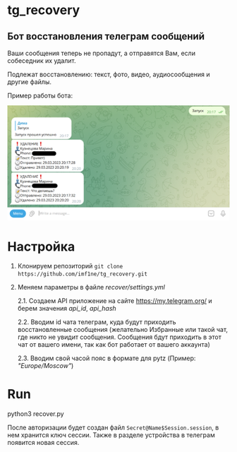 # tg_recovery
## Бот восстановления телеграм сообщений
Ваши сообщения теперь не пропадут, а отправятся Вам, если собеседник их удалит.

Подлежат восстановлению: текст, фото, видео, аудиосообщения и другие файлы.

Пример работы бота:

![screen](welcome.png "Title")

# Настройка

1. Клонируем репозиторий `git clone https://github.com/imf1ne/tg_recovery.git`

2. Меняем параметры в файле *recover/settings.yml*

    2.1. Создаем API приложение на сайте https://my.telegram.org/ и берем значения *api_id*, *api_hash*

    2.2. Вводим id чата телеграм, куда будут приходить восстановленные сообщения (желательно Избранные или такой чат, где никто не увидит сообщения. Сообщения бдут приходить в этот чат от вашего имени, так как бот работает от вашего аккаунта)

    2.3. Вводим свой часой пояс в формате для pytz (Пример: *"Europe/Moscow"*)


# Run

python3 recover.py

После авторизации будет создан файл `Secret@Name$Session.session`, в нем хранится ключ сессии. Также в разделе устройства в телеграм появится новая сессия.
